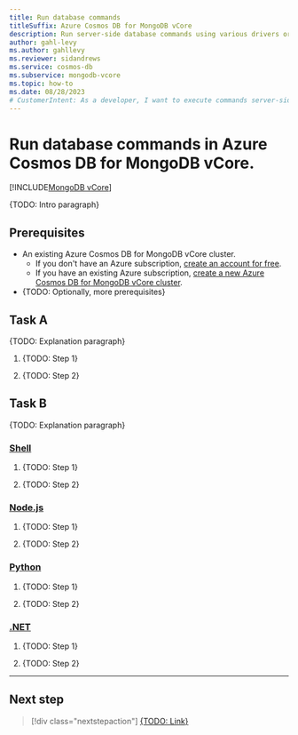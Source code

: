 ```yaml
---
title: Run database commands
titleSuffix: Azure Cosmos DB for MongoDB vCore
description: Run server-side database commands using various drivers or the shell in Azure Cosmos DB for MongoDB vCore.
author: gahl-levy
ms.author: gahllevy
ms.reviewer: sidandrews
ms.service: cosmos-db
ms.subservice: mongodb-vcore
ms.topic: how-to
ms.date: 08/28/2023
# CustomerIntent: As a developer, I want to execute commands server-side so that I manage the database from either the shell or a driver.
---
```


# Run database commands in Azure Cosmos DB for MongoDB vCore.

[!INCLUDE[MongoDB vCore](../../includes/appliesto-mongodb-vcore.md)]

{TODO: Intro paragraph}

## Prerequisites

- An existing Azure Cosmos DB for MongoDB vCore cluster.
  - If you don't have an Azure subscription, [create an account for free](https://azure.microsoft.com/free).
  - If you have an existing Azure subscription, [create a new Azure Cosmos DB for MongoDB vCore cluster](quickstart-portal.md).
- {TODO: Optionally, more prerequisites}

## Task A

{TODO: Explanation paragraph}

1. {TODO: Step 1}

1. {TODO: Step 2}

## Task B

{TODO: Explanation paragraph}

### [Shell](#tab/shell)

1. {TODO: Step 1}

1. {TODO: Step 2}

### [Node.js](#tab/nodejs)

1. {TODO: Step 1}

1. {TODO: Step 2}

### [Python](#tab/python)

1. {TODO: Step 1}

1. {TODO: Step 2}

### [.NET](#tab/dotnet)

1. {TODO: Step 1}

1. {TODO: Step 2}

---

## Next step

> [!div class="nextstepaction"]
> [{TODO: Link}](about:blank)
